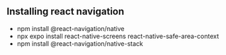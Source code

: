 ## Installing react navigation
- npm install @react-navigation/native
- npx expo install react-native-screens react-native-safe-area-context
- npm install @react-navigation/native-stack